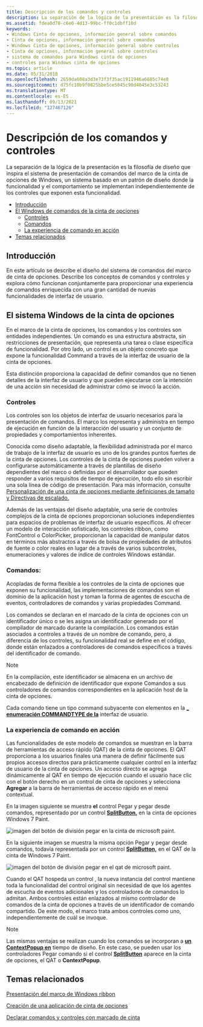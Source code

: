 ```yaml
---
title: Descripción de los comandos y controles
description: La separación de la lógica de la presentación es la filosofía de diseño que inspira el sistema de presentación de comandos del marco de la cinta de opciones de Windows \ 8212; un sistema basado en un patrón de diseño donde la funcionalidad y el comportamiento se implementan independientemente de los controles que exponen esta funcionalidad.
ms.assetid: fdea0d70-c6e0-4d13-99bc-ff0c1dbff10d
keywords:
- Windows Cinta de opciones, información general sobre comandos
- Cinta de opciones, información general sobre comandos
- Windows Cinta de opciones, información general sobre controles
- Cinta de opciones, información general sobre controles
- sistema de comandos para Windows cinta de opciones
- controles para Windows cinta de opciones
ms.topic: article
ms.date: 05/31/2018
ms.openlocfilehash: 2659da608a3d3e73f3f35ac1911946a6685c74e8
ms.sourcegitcommit: d75fc10b9f0825bbe5ce5045c90d4045e3c53243
ms.translationtype: MT
ms.contentlocale: es-ES
ms.lasthandoff: 09/13/2021
ms.locfileid: "127467126"
---
```

# <a name="understanding-commands-and-controls"></a>Descripción de los comandos y controles

La separación de la lógica de la presentación es la filosofía de diseño que inspira el sistema de presentación de comandos del marco de la cinta de opciones de Windows, un sistema basado en un patrón de diseño donde la funcionalidad y el comportamiento se implementan independientemente de los controles que exponen esta funcionalidad.

-   [Introducción](#introduction)
-   [El Windows de comandos de la cinta de opciones](#the-windows-ribbon-command-system)
    -   [Controles](#understanding-commands-and-controls)
    -   [Comandos](#understanding-commands-and-controls)
    -   [La experiencia de comando en acción](#the-command-experience-in-action)
-   [Temas relacionados](#related-topics)

## <a name="introduction"></a>Introducción

En este artículo se describe el diseño del sistema de comandos del marco de cinta de opciones. Describe los conceptos de comandos y controles y explora cómo funcionan conjuntamente para proporcionar una experiencia de comandos enriquecida con una gran cantidad de nuevas funcionalidades de interfaz de usuario.

## <a name="the-windows-ribbon-command-system"></a>El sistema Windows de la cinta de opciones

En el marco de la cinta de opciones, los comandos y los controles son entidades independientes. Un comando es una estructura abstracta, sin restricciones de presentación, que representa una tarea o clase específica de funcionalidad. Por otro lado, un control es un objeto concreto que expone la funcionalidad Command a través de la interfaz de usuario de la cinta de opciones.

Esta distinción proporciona la capacidad de definir comandos que no tienen detalles de la interfaz de usuario y que pueden ejecutarse con la intención de una acción sin necesidad de administrar cómo se invocó la acción.

### <a name="controls"></a>Controles

Los controles son los objetos de interfaz de usuario necesarios para la presentación de comandos. El marco los representa y administra en tiempo de ejecución en función de la interacción del usuario y un conjunto de propiedades y comportamientos inherentes.

Conocida como diseño adaptable, la flexibilidad administrada por el marco de trabajo de la interfaz de usuario es uno de los grandes puntos fuertes de la cinta de opciones. Los controles de la cinta de opciones pueden volver a configurarse automáticamente a través de plantillas de diseño dependientes del marco o definidas por el desarrollador que pueden responder a varios requisitos de tiempo de ejecución, todo ello sin escribir una sola línea de código de presentación. Para más información, consulte [Personalización de una cinta de opciones mediante definiciones de tamaño y Directivas de escalado.](windowsribbon-templates.md)

Además de las ventajas del diseño adaptable, una serie de controles complejos de la cinta de opciones proporcionan soluciones independientes para espacios de problemas de interfaz de usuario específicos. Al ofrecer un modelo de interacción sofisticado, los controles ribbon, como FontControl o ColorPicker, proporcionan la capacidad de manipular datos en términos más abstractos a través de bolsa de propiedades de atributos de fuente o color reales en lugar de a través de varios subcontroles, enumeraciones y valores de índice de controles Windows estándar.

### <a name="commands"></a>Comandos:

Acopladas de forma flexible a los controles de la cinta de opciones que exponen su funcionalidad, las implementaciones de comandos son el dominio de la aplicación host y toman la forma de agentes de escucha de eventos, controladores de comandos y varias propiedades Command.

Los comandos se declaran en el marcado de la cinta de opciones con un identificador único o se les asigna un identificador generado por el compilador de marcado durante la compilación. Los comandos están asociados a controles a través de un nombre de comando, pero, a diferencia de los controles, su funcionalidad real se define en el código, donde están enlazados a controladores de comandos específicos a través del identificador de comando.

> [!Note]  
> En la compilación, este identificador se almacena en un archivo de encabezado de definición de identificador que expone Comandos a sus controladores de comandos correspondientes en la aplicación host de la cinta de opciones.

 

Cada comando tiene un tipo command subyacente con elementos en la [**\_ enumeración COMMANDTYPE de la**](/windows/desktop/api/uiribbon/ne-uiribbon-ui_commandtype) interfaz de usuario.

### <a name="the-command-experience-in-action"></a>La experiencia de comando en acción

Las funcionalidades de este modelo de comandos se muestran en la barra de herramientas de acceso rápido (QAT) de la cinta de opciones. El QAT proporciona a los usuarios finales una manera de definir fácilmente sus propios accesos directos para prácticamente cualquier control en la interfaz de usuario de la cinta de opciones. Un acceso directo se agrega dinámicamente al QAT en tiempo de ejecución cuando el usuario hace clic con el botón derecho en un control de cinta de opciones y selecciona **Agregar** a la barra de herramientas de acceso rápido en el menú contextual.

En la imagen siguiente  se muestra **el** control Pegar y pegar desde comandos, representado por un control [**SplitButton,**](windowsribbon-element-splitbutton.md) en la cinta de opciones Windows 7 Paint.

![imagen del botón de división pegar en la cinta de microsoft paint.](images/overviews/paint-paste-splitbutton-ribbon.png)

En la siguiente  imagen  se muestra la misma opción Pegar y pegar desde comandos, todavía representada por un control [**SplitButton,**](windowsribbon-element-splitbutton.md) en el QAT de la cinta de Windows 7 Paint.

![imagen del botón de división pegar en el qat de microsoft paint.](images/overviews/paint-paste-splitbutton-qat.png)

Cuando el QAT hospeda un control , la nueva instancia del control mantiene toda la funcionalidad del control original sin necesidad de que los agentes de escucha de eventos adicionales y los controladores de comandos lo admitan. Ambos controles están enlazados al mismo controlador de comandos de la cinta de opciones a través de un identificador de comando compartido. De este modo, el marco trata ambos controles como uno, independientemente de cuál se invoque.

> [!Note]  
> Las mismas ventajas se realizan cuando los comandos se incorporan a [**un ContextPopup en**](windowsribbon-element-contextpopup.md) tiempo de diseño. En este caso, se pueden usar los controladores Pegar comando si el control [**SplitButton**](windowsribbon-element-splitbutton.md) aparece en la cinta de opciones, el QAT o **ContextPopup**.

 

## <a name="related-topics"></a>Temas relacionados

<dl> <dt>

[Presentación del marco de Windows ribbon](windowsribbon-introduction.md)
</dt> <dt>

[Creación de una aplicación de cinta de opciones](windowsribbon-stepbystep.md)
</dt> <dt>

[Declarar comandos y controles con marcado de cinta](windowsribbon-schema.md)
</dt> </dl>

 

 